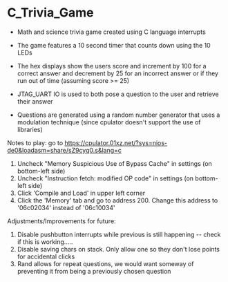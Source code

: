 # C_Trivia_Game
* Math and science trivia game created using C language interrupts

* The game features a 10 second timer that counts down using the 10 LEDs

* The hex displays show the users score and increment by 100 for a correct answer and decrement by 25 for an incorrect answer or if they run out of time (assuming score >= 25)

* JTAG_UART IO is used to both pose a question to the user and retrieve their answer

* Questions are generated using a random number generator that uses a modulation technique (since cpulator doesn't support the use of libraries)

Notes to play: go to https://cpulator.01xz.net/?sys=nios-de0&loadasm=share/sZ9cyq0.s&lang=c
1. Uncheck "Memory Suspicious Use of Bypass Cache" in settings (on bottom-left side)
2. Uncheck "Instruction fetch: modified OP code" in settings (on bottom-left side)
3. Click 'Compile and Load' in upper left corner
4. Click the 'Memory' tab and go to address 200. Change this address to '06c02034' instead of '06c10034'

Adjustments/Improvements for future: 
1. Disable pushbutton interrupts while previous is still happening -- check if this is working.....
2. Disable saving chars on stack. Only allow one so they don't lose points for accidental clicks
3. Rand allows for repeat questions, we would want someway of preventing it from being a previously chosen question 

